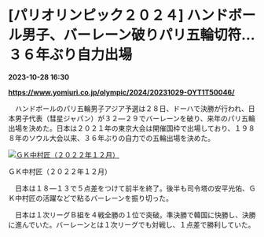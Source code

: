 # [パリオリンピック２０２４] ハンドボール男子、バーレーン破りパリ五輪切符…３６年ぶり自力出場

**2023-10-28 16:30**

**https://www.yomiuri.co.jp/olympic/2024/20231029-OYT1T50046/**

　ハンドボールのパリ五輪男子アジア予選は２８日、ドーハで決勝が行われ、日本男子代表（彗星ジャパン）が３２―２９でバーレーンを破り、来年のパリ五輪出場を決めた。日本は２０２１年の東京大会は開催国枠で出場しており、１９８８年のソウル大会以来、３６年ぶりの自力での五輪出場を決めた。

[![ＧＫ中村匠（２０２２年１２月）](https://www.yomiuri.co.jp/media/2023/10/20231029-OYT1I50011-1.jpg)](https://www.yomiuri.co.jp/pluralphoto/20231029-OYT1I50011/)

ＧＫ中村匠（２０２２年１２月）

　日本は１８―１３で５点差をつけて前半を終了。後半も司令塔の安平光佑、ＧＫ中村匠の活躍などで粘るバーレーンを振り切った。

　日本は１次リーグＢ組を４戦全勝の１位で突破。準決勝で韓国に快勝し、決勝に進んでいた。バーレーンとは１次リーグでも対戦し、１点差で勝利していた。